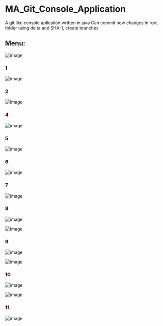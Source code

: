 # MA_Git_Console_Application
A git like console aplication written in java
Can commit new changes in root folder using delta and SHA-1, create branches

## Menu:

![image](https://user-images.githubusercontent.com/41550958/111227341-16b98d80-85eb-11eb-8dde-929a44b1ecaf.png)

### 1

![image](https://user-images.githubusercontent.com/41550958/111227989-271e3800-85ec-11eb-8287-523f3864a79c.png)

### 2

![image](https://user-images.githubusercontent.com/41550958/111227541-65672780-85eb-11eb-891f-6b2aa392f3d0.png)

### 4

![image](https://user-images.githubusercontent.com/41550958/111227668-95162f80-85eb-11eb-9e3b-e62f839656d6.png)

### 5

![image](https://user-images.githubusercontent.com/41550958/111227682-9b0c1080-85eb-11eb-80d5-d3adcb526ea3.png)

### 6

![image](https://user-images.githubusercontent.com/41550958/111227707-a65f3c00-85eb-11eb-89cc-66dc68a35cb3.png)

### 7

![image](https://user-images.githubusercontent.com/41550958/111227780-bf67ed00-85eb-11eb-95a0-2ba74f05f305.png)

### 8

![image](https://user-images.githubusercontent.com/41550958/111227885-f63e0300-85eb-11eb-8142-4c4501e39ab4.png)

![image](https://user-images.githubusercontent.com/41550958/111227901-fb9b4d80-85eb-11eb-9b16-8809930fc7e4.png)

### 9

![image](https://user-images.githubusercontent.com/41550958/111227916-00f89800-85ec-11eb-949e-f371aedfbdb2.png)

![image](https://user-images.githubusercontent.com/41550958/111227925-07870f80-85ec-11eb-89e8-47fabafe59ed.png)

### 10

![image](https://user-images.githubusercontent.com/41550958/111227942-0eae1d80-85ec-11eb-8f11-0438474c0e70.png)

![image](https://user-images.githubusercontent.com/41550958/111227952-12da3b00-85ec-11eb-88b1-535b554d6241.png)

### 11

![image](https://user-images.githubusercontent.com/41550958/111227966-18378580-85ec-11eb-91e2-26b742bcf152.png)
